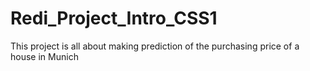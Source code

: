# Redi_Project_Intro_CSS1

This project is all about making prediction of the purchasing price of a house in Munich
